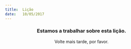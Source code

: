 ```yaml
---
title:  Lição
date:   10/05/2017
---
```


### <center>Estamos a trabalhar sobre esta lição.</center>
<center>Volte mais tarde, por favor.</center>